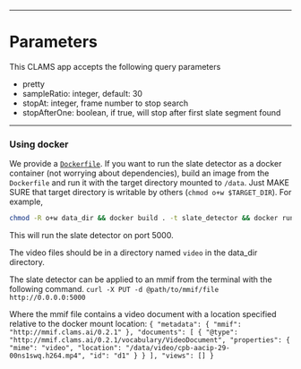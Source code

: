 
___
# Parameters
This CLAMS app accepts the following query parameters

- pretty
- sampleRatio: integer, default: 30
- stopAt: integer, frame number to stop search
- stopAfterOne: boolean, if true, will stop after first slate segment found

---

### Using docker
We provide a [`Dockerfile`](Dockerfile). If you want to run the slate detector as a docker container (not worrying about dependencies), build an image from the `Dockerfile` and run it with the target directory mounted to `/data`. Just MAKE SURE that target directory is writable by others (`chmod o+w $TARGET_DIR`). For example, 

```bash
chmod -R o+w data_dir && docker build . -t slate_detector && docker run --rm -p 5000:5000 -v data_dir:/data slate_detector
```
This will run the slate detector on port 5000. 

The video files should be in a directory named `video` in the data_dir directory.

The slate detector can be applied to an mmif from the terminal with the following command. 
`curl -X PUT -d @path/to/mmif/file http://0.0.0.0:5000`

Where the mmif file contains a video document with a location specified relative to the docker mount location:
`{
  "metadata": {
    "mmif": "http://mmif.clams.ai/0.2.1"
  },
  "documents": [
    {
      "@type": "http://mmif.clams.ai/0.2.1/vocabulary/VideoDocument",
      "properties": {
        "mime": "video",
        "location": "/data/video/cpb-aacip-29-00ns1swq.h264.mp4",
        "id": "d1"
      }
    }
  ],
  "views": []
}`
